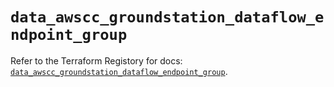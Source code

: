 # `data_awscc_groundstation_dataflow_endpoint_group`

Refer to the Terraform Registory for docs: [`data_awscc_groundstation_dataflow_endpoint_group`](https://registry.terraform.io/providers/hashicorp/awscc/0.70.0/docs/data-sources/groundstation_dataflow_endpoint_group).
